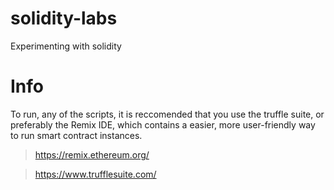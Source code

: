 # solidity-labs
Experimenting with solidity


# Info

To run, any of the scripts, it is reccomended that you use the truffle suite, or preferably the Remix IDE, which contains a easier, more user-friendly way to run smart contract instances. 

> https://remix.ethereum.org/


> https://www.trufflesuite.com/
